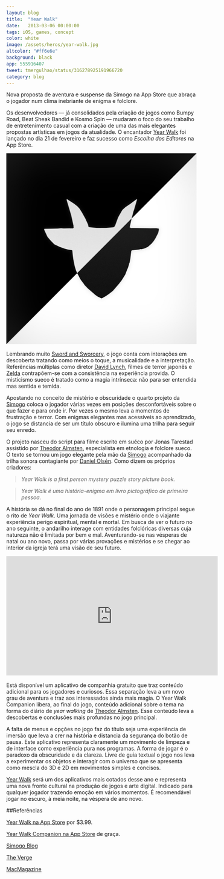 ```yaml
---
layout: blog
title:  "Year Walk"
date:   2013-03-06 00:00:00
tags: iOS, games, concept
color: white
image: /assets/heros/year-walk.jpg
altcolor: "#ff6e6e"
background: black
app: 555916407
tweet: tmergulhao/status/316278925191966720
category: blog
---
```


Nova proposta de aventura e suspense da Simogo na App Store que abraça o jogador num clima inebriante de enigma e folclore.

Os desenvolvedores — já consolidados pela criação de jogos como Bumpy Road, Beat Sheak Bandid e Kosmo Spin — mudaram o foco do seu trabalho de entretenimento casual com a criação de uma das mais elegantes propostas artísticas em jogos da atualidade. O encantador [Year Walk](http://www.yearwalk.com/) foi lançado no dia 21 de fevereiro e faz sucesso como _Escolha dos Editores_ na App Store.

![Year Walk](/assets/year-walk.jpg)

Lembrando muito [Sword and Sworcery](http://swordandsworcery.com "Sítio do Sworcery"), o jogo conta com interações em descoberta tratando como meios o toque, a musicalidade e a interpretação. Referências múltiplas como diretor [David Lynch](http://www.imdb.com/name/nm0000186/ "David Lynch no IMDB"), filmes de terror japonês e [Zelda](http://www.zelda.com "Zelda, sítio") contrapôem-se com a consistência na experiência provida. O misticismo sueco é tratado como a magia intrínseca: não para ser entendida mas sentida e temida.

Apostando no conceito de mistério e obscuridade o quarto projeto da [Simogo](http://simogo.com "Sítio da Simogo") coloca o jogador várias vezes em posições desconfortáveis sobre o que fazer e para onde ir. Por vezes o mesmo leva a momentos de frustração e terror. Com enigmas elegantes mas acessíveis ao aprendizado, o jogo se distancia de ser um título obscuro e ilumina uma trilha para seguir seu enredo.

O projeto nasceu do script para filme escrito em suéco por Jonas Tarestad assistido por [Theodor Almsten](http://almsten.se), especialista em etnologia e folclore sueco. O texto se tornou um jogo elegante pela mão da [Simogo](http://simogo.com "Sítio da Simogo") acompanhado da trilha sonora contagiante por [Daniel Olsén](https://soundcloud.com/noesis). Como dizem os próprios criadores:

>_Year Walk is a first person mystery puzzle story picture book._

>_Year Walk é uma história-enigma em livro pictográfico de primeira pessoa._

A história se dá no final do ano de 1891 onde o personagem principal segue o rito de _Year Walk_. Uma jornada de visões e mistério onde o viajante experiência perigo espiritual, mental e mortal. Em busca de ver o futuro no ano seguinte, o andarilho interage com entidades folclóricas diversas cuja natureza não é limitada por bem e mal. Aventurando-se nas vésperas de natal ou ano novo, passa por várias provações e mistérios e se chegar ao interior da igreja terá uma visão de seu futuro.

<iframe width="560" height="315" src="https://www.youtube.com/embed/hsjQjvMXd-Y" frameborder="0" allowfullscreen></iframe>

Está disponível um aplicativo de companhia gratuito que traz conteúdo adicional para os jogadores e curiosos. Essa separação leva a um novo grau de aventura e traz aos interessados ainda mais magia.  O Year Walk Companion libera, ao final do jogo, conteúdo adicional sobre o tema na forma do diário de _year walking_ de [Theodor Almsten](http://almsten.se). Esse conteúdo leva a descobertas e conclusões mais profundas no jogo principal.

A falta de menus e opções no jogo faz do título seja uma experiência de imersão que leva a crer na história e distancia da segurança do botão de pausa. Este aplicativo representa claramente um movimento de limpeza e de interface como experiência pura nos programas. A forma de jogar é o paradoxo da obscuridade e da clareza. Livre de guia textual o jogo nos leva a experimentar os objetos e interagir com o universo que se apresenta como mescla do 3D e 2D em movimentos simples e concisos.

[Year Walk](http://www.yearwalk.com/) será um dos aplicativos mais cotados desse ano e representa uma nova fronte cultural na produção de jogos e arte digital. Indicado para qualquer jogador trazendo emoção em vários momentos. É recomendável jogar no escuro, à meia noite, na véspera de ano novo.

##Referências

[Year Walk na App Store](https://itunes.apple.com/app/year-walk/id555916407) por $3.99.

[Year Walk Companion na App Store](https://itunes.apple.com/app/year-walk-companion/id597879895) de graça.

[Simogo Blog](http://simogo.com/blog)

[The Verge](http://www.theverge.com/2013/2/21/4013456/year-walk-iphone-ipad-vision-quest-game)

[MacMagazine](http://macmagazine.com.br/2013/03/06/year-walk-o-suspense-esta-de-volta-a-app-store)
